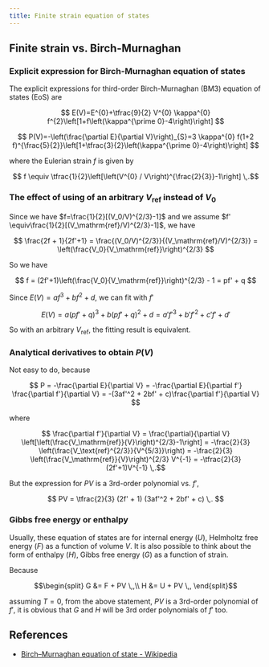 ```yaml
---
title: Finite strain equation of states
---
```


## Finite strain vs. Birch-Murnaghan

### Explicit expression for Birch-Murnaghan equation of states

The explicit expressions for third-order Birch-Murnaghan (BM3) equation of states (EoS) are

$$ E(V)=E^{0}+\tfrac{9}{2} V^{0} \kappa^{0} f^{2}\left[1+f\left(\kappa^{\prime 0}-4\right)\right] $$

$$ P(V)=-\left(\frac{\partial E}{\partial V}\right)_{S}=3 \kappa^{0} f(1+2 f)^{\frac{5}{2}}\left[1+\tfrac{3}{2}\left(\kappa^{\prime 0}-4\right)\right] $$

where the Eulerian strain $f$ is given by

$$ f \equiv \tfrac{1}{2}\left[\left(V^{0} / V\right)^{\frac{2}{3}}-1\right] \,.$$

### The effect of using of an arbitrary $V_\mathrm{ref}$ instead of $V_0$

Since we have $f=\frac{1}{2}[(V_0/V)^{2/3}-1]$ and we assume $f' \equiv\frac{1}{2}[(V_\mathrm{ref}/V)^{2/3}-1]$, we have

$$ \frac{2f + 1}{2f'+1} = \frac{(V_0/V)^{2/3}}{(V_\mathrm{ref}/V)^{2/3}} = \left(\frac{V_0}{V_\mathrm{ref}}\right)^{2/3} $$

So we have

$$ f = (2f'+1)\left(\frac{V_0}{V_\mathrm{ref}}\right)^{2/3} - 1 = pf' + q $$

Since $E(V) = a f^3 + bf^2 + d$, we can fit with $f'$

$$ E(V) = a(pf' + q)^3 + b(pf'+q)^2 + d = a'f'^3 + b'f'^2 + c'f' + d' $$

So with an arbitrary $V_\mathrm{ref}$, the fitting result is equivalent.

### Analytical derivatives to obtain $P(V)$

Not easy to do, because

$$ P = -\frac{\partial E}{\partial V} = -\frac{\partial E}{\partial f'} \frac{\partial f'}{\partial V} = -(3af'^2 + 2bf' + c)\frac{\partial f'}{\partial V} $$

where

$$ \frac{\partial f'}{\partial V}  =  \frac{\partial}{\partial V} \left[\left(\frac{V_\mathrm{ref}}{V}\right)^{2/3}-1\right] = -\frac{2}{3} \left(\frac{V_\text{ref}^{2/3}}{V^{5/3}}\right) =  -\frac{2}{3} \left(\frac{V_\mathrm{ref}}{V}\right)^{2/3} V^{-1} = -\tfrac{2}{3} (2f'+1)V^{-1} \,.$$

But the expression for $PV$ is a 3rd-order polynomial vs. $f'$,

$$ PV = \tfrac{2}{3} (2f' + 1) (3af'^2 + 2bf' + c) \,. $$

### Gibbs free energy or enthalpy

Usually, these equation of states are for internal energy ($U$), Helmholtz free energy ($F$) as a function of volume $V$. It is also possible to think about the form of enthalpy ($H$), Gibbs free energy ($G$) as a function of strain.

Because

$$\begin{split}
G &= F + PV \,,\\
H &= U + PV \,,
\end{split}$$

assuming $T = 0$, from the above statement, $PV$ is a 3rd-order polynomial of $f'$, it is obvious that $G$ and $H$ will be 3rd order polynomials of $f'$ too.

## References

- [Birch–Murnaghan equation of state - Wikipedia](https://en.wikipedia.org/wiki/Birch–Murnaghan_equation_of_state)

